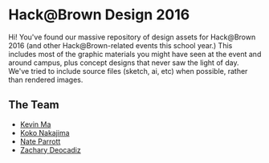 # Hack@Brown Design 2016

Hi! You've found our massive repository of design assets for Hack@Brown 2016 (and other Hack@Brown-related events this school year.) This includes most of the graphic materials you might have seen at the event and around campus, plus concept designs that never saw the light of day. We've tried to include source files (sketch, ai, etc) when possible, rather than rendered images.

## The Team

- [Kevin Ma](http://kevinzma.com)
- [Koko Nakajima](https://www.behance.net/kokonakajima)
- [Nate Parrott](http://nateparrott.com)
- [Zachary Deocadiz](http://portfolios.risd.edu/deocadiz)
